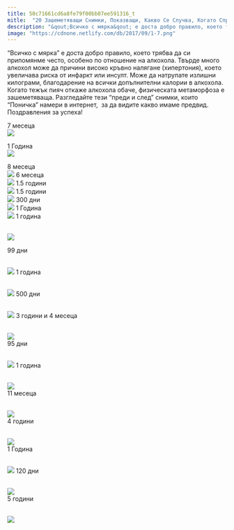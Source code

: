 ```yaml
---
title: 50c71661cd6a8fe79f00bb07ee591316_t
mitle:  "20 Зашеметяващи Снимки, Показващи, Какво Се Случва, Когато Спрем Алкохола!"
description: "&qout;Всичко с мярка&qout; е доста добро правило, което трябва да си припомянме често, особено по отношение на алкохола. Твърде много алкохол може да причини високо кръвно нал�"
image: "https://cdnone.netlify.com/db/2017/09/1-7.png"
---
```


 <p>“Всичко с мярка” е доста добро правило, което трябва да си припомянме често, особено по отношение на алкохола. Твърде много алкохол може да причини високо кръвно налягане (хипертония), което увеличава риска от инфаркт или инсулт. Може да натрупате излишни килограми, благодарение на всички допълнителни калории в алкохола. Когато тежък пияч откаже алкохола обаче, физическата метаморфоза е зашеметяваща. Разгледайте тези “преди и след” снимки, които “Поничка” намери в интернет,  за да видите какво имаме предвид. Поздравления за успеха!</p>      <p>7 месеца  <br/><img src="https://cdnone.netlify.com/db/2017/09/1-7.png"/></p> <p>1 Година  <br/><img src="https://cdnone.netlify.com/db/2017/09/2-7.png"/></p> <p>8 месеца  <br/><img src="https://cdnone.netlify.com/db/2017/09/3-8.png"/> 6 месеца  <br/><img src="https://cdnone.netlify.com/db/2017/09/4-7.png"/> 1.5 години  <br/><img src="https://cdnone.netlify.com/db/2017/09/5-7.png"/> 1.5 години  <br/><img src="https://cdnone.netlify.com/db/2017/09/6-8.png"/> 300 дни  <br/><img src="https://cdnone.netlify.com/db/2017/09/7-7.png"/> 1 Година  <br/><img src="https://cdnone.netlify.com/db/2017/09/8-8.png"/> 1 година</p>      <p> <br/><img src="https://cdnone.netlify.com/db/2017/09/9-7.png"/></p> <p>99 дни</p> <p> <br/><img src="https://cdnone.netlify.com/db/2017/09/10-6.png"/> 1 година</p> <p> <br/><img src="https://cdnone.netlify.com/db/2017/09/11-8.png"/> 500 дни</p>      <p> <br/><img src="https://cdnone.netlify.com/db/2017/09/12-8.png"/> 3 години и 4 месеца</p> <p> <br/><img src="https://cdnone.netlify.com/db/2017/09/13-39.jpg"/><br/> 95 дни</p> <p> <br/><img src="https://cdnone.netlify.com/db/2017/09/14-6.png"/> 1 година</p> <p> <br/><img src="https://cdnone.netlify.com/db/2017/09/15-37.jpg"/><br/> 11 месеца</p> <p> <br/><img src="https://cdnone.netlify.com/db/2017/09/16-33.jpg"/><br/> 4 години</p> <p> <br/><img src="https://cdnone.netlify.com/db/2017/09/17-32.jpg"/><br/> 1 Година</p>      <p> <br/><img src="https://cdnone.netlify.com/db/2017/09/18-6.png"/> 120 дни</p> <p> <br/><img src="https://cdnone.netlify.com/db/2017/09/19-23.jpg"/><br/> 5 години</p> <p> <br/><img src="https://cdnone.netlify.com/db/2017/09/20-23.jpg"/><br/></p>       